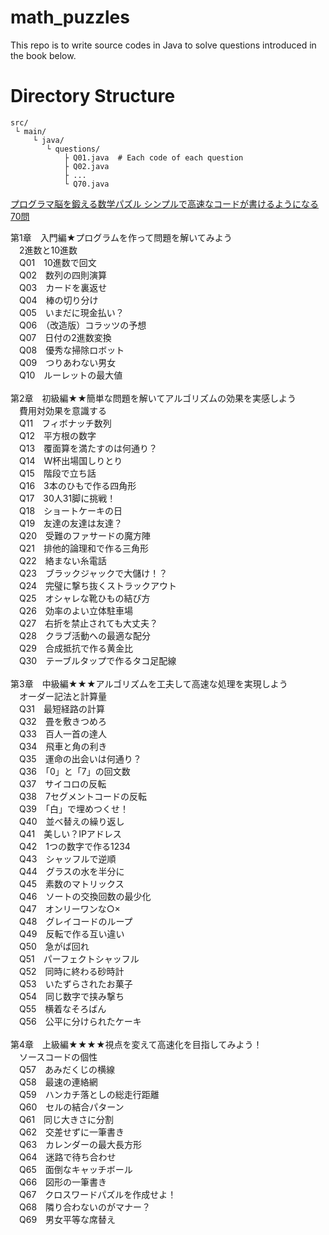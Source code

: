 # math_puzzles
This repo is to write source codes in Java to solve questions introduced in the book below.<br>

# Directory Structure
```text
src/
 └ main/
     └ java/
        └ questions/
            ├ Q01.java  # Each code of each question
            ├ Q02.java
            ├ ...
            └ Q70.java
```

[プログラマ脳を鍛える数学パズル シンプルで高速なコードが書けるようになる70問](https://www.shoeisha.co.jp/book/detail/9784798142456)

第1章　入門編★プログラムを作って問題を解いてみよう<br>
　2進数と10進数<br>
　Q01　10進数で回文<br>
　Q02　数列の四則演算<br>
　Q03　カードを裏返せ<br>
　Q04　棒の切り分け<br>
　Q05　いまだに現金払い？<br>
　Q06　（改造版）コラッツの予想<br>
　Q07　日付の2進数変換<br>
　Q08　優秀な掃除ロボット<br>
　Q09　つりあわない男女<br>
　Q10　ルーレットの最大値<br>
<br>
第2章　初級編★★簡単な問題を解いてアルゴリズムの効果を実感しよう<br>
　費用対効果を意識する<br>
　Q11　フィボナッチ数列<br>
　Q12　平方根の数字<br>
　Q13　覆面算を満たすのは何通り？<br>
　Q14　W杯出場国しりとり<br>
　Q15　階段で立ち話<br>
　Q16　3本のひもで作る四角形<br>
　Q17　30人31脚に挑戦！<br>
　Q18　ショートケーキの日<br>
　Q19　友達の友達は友達？<br>
　Q20　受難のファサードの魔方陣<br>
　Q21　排他的論理和で作る三角形<br>
　Q22　絡まない糸電話<br>
　Q23　ブラックジャックで大儲け！？<br>
　Q24　完璧に撃ち抜くストラックアウト<br>
　Q25　オシャレな靴ひもの結び方<br>
　Q26　効率のよい立体駐車場<br>
　Q27　右折を禁止されても大丈夫？<br>
　Q28　クラブ活動への最適な配分<br>
　Q29　合成抵抗で作る黄金比<br>
　Q30　テーブルタップで作るタコ足配線<br>
<br>
第3章　中級編★★★アルゴリズムを工夫して高速な処理を実現しよう<br>
　オーダー記法と計算量<br>
　Q31　最短経路の計算<br>
　Q32　畳を敷きつめろ<br>
　Q33　百人一首の達人<br>
　Q34　飛車と角の利き<br>
　Q35　運命の出会いは何通り？<br>
　Q36　「0」と「7」の回文数<br>
　Q37　サイコロの反転<br>
　Q38　7セグメントコードの反転<br>
　Q39　「白」で埋めつくせ！<br>
　Q40　並べ替えの繰り返し<br>
　Q41　美しい？IPアドレス<br>
　Q42　1つの数字で作る1234<br>
　Q43　シャッフルで逆順<br>
　Q44　グラスの水を半分に<br>
　Q45　素数のマトリックス<br>
　Q46　ソートの交換回数の最少化<br>
　Q47　オンリーワンな○×<br>
　Q48　グレイコードのループ<br>
　Q49　反転で作る互い違い<br>
　Q50　急がば回れ<br>
　Q51　パーフェクトシャッフル<br>
　Q52　同時に終わる砂時計<br>
　Q53　いたずらされたお菓子<br>
　Q54　同じ数字で挟み撃ち<br>
　Q55　横着なそろばん<br>
　Q56　公平に分けられたケーキ<br>
<br>
第4章　上級編★★★★視点を変えて高速化を目指してみよう！<br>
　ソースコードの個性<br>
　Q57　あみだくじの横線<br>
　Q58　最速の連絡網<br>
　Q59　ハンカチ落としの総走行距離<br>
　Q60　セルの結合パターン<br>
　Q61　同じ大きさに分割<br>
　Q62　交差せずに一筆書き<br>
　Q63　カレンダーの最大長方形<br>
　Q64　迷路で待ち合わせ<br>
　Q65　面倒なキャッチボール<br>
　Q66　図形の一筆書き<br>
　Q67　クロスワードパズルを作成せよ！<br>
　Q68　隣り合わないのがマナー？<br>
　Q69　男女平等な席替え<br>